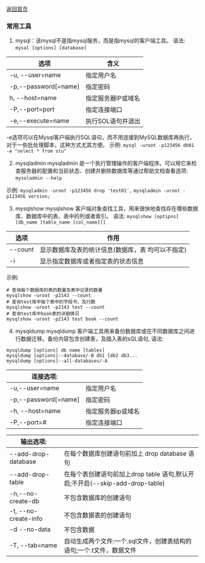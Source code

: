 [返回首页](./1.MySQL概述.md)

###  常用工具
1. mysql：该mysql不是指mysql服务，而是指mysql的客户端工具。
语法: `mysal [options] [database]`

|选项|含义|
|-|-|
-u, --user=name|指定用户名|
-p,--password[=name]|指定密码
h, --host=name|指定服务器IP或域名
-P,--port=port|指定连接端口
-e,--execute=name|执行SOL语句并退出

-e选项可以在Mysql客户端执行SQL语句，而不用连接到MySQL数据库再执行，对于一些批处理脚本，这种方式尤其方便。
示例: `mysql -uroot -p123456 db01 -e "select * from stu"`

2. mysqladmin
mysqladmin 是一个执行管理操作的客户端程序。可以用它来检查服务器的配置和当前状态、创建并删除数据库等通过帮助文档查看选项:
`mysoladmin --help`

示例:
`mysqladmin -uroot -p123456 drop 'test01',`
`mysqladmin -uroot -p123456 version;`

3. mysqlshow
mysqlshow 客户端对象查找工具，用来很快地查找存在哪些数据库、数据库中的表、表中的列或者索引。
语法: `mysqlshow [optipns] [db_name [table_name [col_name]]]`

选项|作用|
|-|-|
--count|显示数据库及表的统计信息(数据库，表 均可以不指定)
-i|显示指定数据库或者指定表的状态信息

示例:
```shell
# 查询每个数据库的表的数量及表中记录的数量
mysqlshow -uroot -p2143 --count
# 查询test库中每个表中的字段书，及行数
mysqlshow -uroot -p2143 test --count
# 查询test库中book表的详细情况
mysqlshow -uroot -p2143 test book --count
```

4. mysqldump
   mysqldump 客户端工具用来备份数据库或在不同数据库之间进行数据迁移。备份内容包含创建表，及插入表的sQL语句,
语法:
```shell
mysqldump [options] db name [tables]
mysqldump [options]--database/-B db1 [db2 db3...
mysqldump [options]--all-databases/-A
```
|连接选项:| |
|-|-|
-u,--user=name |指定用户名
-p,--password[=name]|指定密码
-h, --host=name|指定服务器ip或域名
-P,--port=#|指定连接端口

输出选项:||
|-|-|
--add-drop-database|在每个数据库创建语句前加上 drop database 语句
--add-drop-table|在每个表创建语句前加上drop table 语句,默认开启;不开启(--skip-add-drop-table)
-n,--no-create-db|不包含数据库的创建语句
-t, --no-create-info|不包含数据表的创建语句
-d --no-data|不包含数据
-T, --tab=name|自动生成两个文件:一个.sql文件，创建表结构的语句;一个.t文件，数据文件




